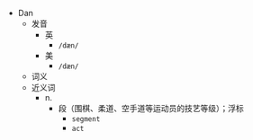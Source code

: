 - Dan
  - 发音
    - 英
      - `/dæn/`
    - 美
      - `/dæn/`
  - 词义
  - 近义词
    - n.
      - 段（围棋、柔道、空手道等运动员的技艺等级）；浮标
        - `segment`
        - `act`
